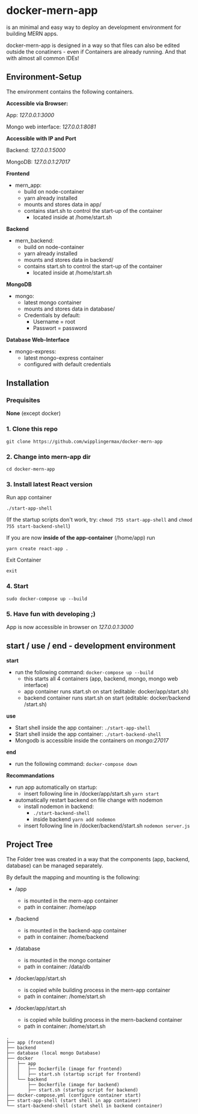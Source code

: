 # docker-mern-app

is an minimal and easy way to deploy an development environment for building MERN apps.

docker-mern-app is designed in a way so that files can also be edited outside the conatiners - even if Containers are already running. And that with almost all common IDEs!

## Environment-Setup

The environment contains the following containers.

**Accessible via Browser:**

App: _127.0.0.1:3000_

Mongo web interface: _127.0.0.1:8081_

**Accessible with IP and Port**

Backend: _127.0.0.1:5000_

MongoDB: _127.0.0.1:27017_

**Frontend**
* mern_app: 
  * build on node-container
  * yarn already installed
  * mounts and stores data in app/
  * contains start.sh to control the start-up of the container
    * located inside at /home/start.sh 

**Backend**
* mern_backend: 
  * build on node-container
  * yarn already installed
  * mounts and stores data in backend/
  * contains start.sh to control the start-up of the container
    * located inside at /home/start.sh 

**MongoDB**
* mongo:
  * latest mongo container
  * mounts and stores data in database/
  * Credentials by default:
    * Username = root
    * Passwort = password

**Database Web-Interface**
* mongo-express:
  * latest mongo-express container
  * configured with default credentials

## Installation

### Prequisites
**None** (except docker)

### 1. Clone this repo
```git clone https://github.com/wipplingermax/docker-mern-app```

### 2. Change into mern-app dir
```cd docker-mern-app```

### 3. Install latest React version
Run app container

```./start-app-shell```

(If the startup scripts don't work, try: 
```chmod 755 start-app-shell``` and
```chmod 755 start-backend-shell```)

If you are now **inside of the app-container** (/home/app) run

```yarn create react-app .``` 

Exit Container

```exit```

### 4. Start 
```sudo docker-compose up --build```

### 5. Have fun with developing ;)
App is now accessible in browser on _127.0.0.1:3000_

## start / use / end  - development environment

**start**

* run the following command: ```docker-compose up --build```
  * this starts all 4 containers (app, backend, mongo, mongo web interface)
  * app container runs start.sh on start (editable: docker/app/start.sh) 
  * backend container runs start.sh on start (editable: docker/backend
  /start.sh)  

**use**
* Start shell inside the app container: ```./start-app-shell```
* Start shell inside the app container: ```./start-backend-shell```
* Mongodb is accessible inside the containers on _mongo:27017_

**end**
* run the following command: ```docker-compose down```

**Recommandations**
  * run app automatically on startup:
    * insert following line in /docker/app/start.sh ```yarn start```
  * automatically restart backend on file change with nodemon
    * install nodemon in backend:
      * ```./start-backend-shell```
      * inside backend ```yarn add nodemon```
    * insert following line in /docker/backend/start.sh ```nodemon server.js```

## Project Tree
The Folder tree was created in a way that the components (app, backend, database) can be managed separately.

By default the mapping and mounting is the following:

* /app 
  * is mounted in the mern-app container
  * path in container: /home/app

* /backend 
  * is mounted in the backend-app container
  * path in container: /home/backend

* /database
  * is mounted in the mongo container
  * path in container: /data/db

* /docker/app/start.sh
  * is copied while building process in the mern-app container
  * path in container: /home/start.sh

* /docker/app/start.sh
  * is copied while building process in the mern-backend container
  * path in container: /home/start.sh
```
.
├── app (frontend)
├── backend 
├── database (local mongo Database)
├── docker
│   ├── app
│   │   ├── Dockerfile (image for frontend)
│   │   ├── start.sh (startup script for frontend)
│   └── backend
│       ├── Dockerfile (image for backend)
│       ├── start.sh (startup script for backend)
├── docker-compose.yml (configure container start)
├── start-app-shell (start shell in app container)
└── start-backend-shell (start shell in backend container)
``` 

